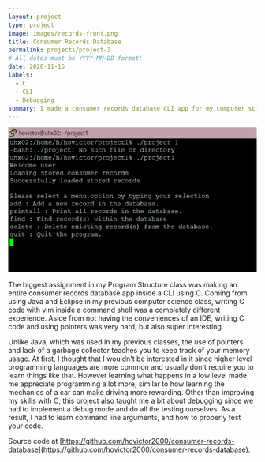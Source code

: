 ```yaml
---
layout: project
type: project
image: images/records-front.png
title: Consumer Records Database
permalink: projects/project-3
# All dates must be YYYY-MM-DD format!
date: 2020-11-15
labels:
  - C
  - CLI
  - Debugging
summary: I made a consumer records database CLI app for my computer science class.
---
```


<div class="ui medium rounded images">
  <img class="ui image" src="../images/records.png">
</div>

  The biggest assignment in my Program Structure class was making an entire consumer records database app inside a CLI using C. Coming from using Java and Eclipse in my previous computer science class, writing C code with vim inside a command shell was a completely different experience. Aside from not having the conveniences of an IDE, writing C code and using pointers was very hard, but also super interesting. 
  
  Unlike Java, which was used in my previous classes, the use of pointers and lack of a garbage collector teaches you to keep track of your memory usage. At first, I thought that I wouldn't be interested in it since higher level programming languages are more common and usually don't require you to learn things like that. However learning what happens in a low level made me appreciate programming a lot more, similar to how learning the mechanics of a car can make driving more rewarding. Other than improving my skills with C, this project also taught me a bit about debugging since we had to implement a debug mode and do all the testing ourselves. As a result, I had to learn command line arguments, and how to properly test your code. 
  
  
  
Source code at [https://github.com/hovictor2000/consumer-records-database](https://github.com/hovictor2000/consumer-records-database).



